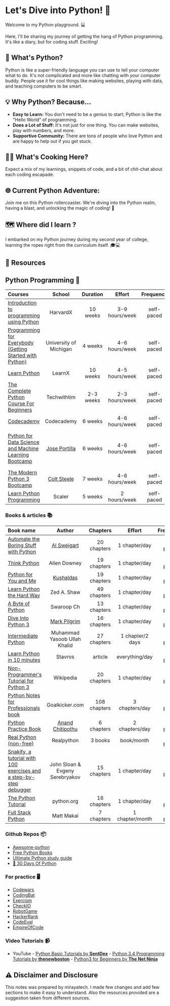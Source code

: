 # Let's Dive into Python! 🐍

Welcome to my Python playground. 💻

Here, I'll be sharing my journey of getting the hang of Python programming. It's like a diary, but for coding stuff. Exciting!

## 🚀 What's Python?

Python is like a super-friendly language you can use to tell your computer what to do. It's not complicated and more like chatting with your computer buddy. People use it for cool things like making websites, playing with data, and teaching computers to be smart.

## 💡 Why Python? Because...

- **Easy to Learn:** You don't need to be a genius to start; Python is like the "Hello World" of programming.
- **Does a Lot of Stuff:** It's not just for one thing. You can make websites, play with numbers, and more. 
- **Supportive Community:** There are tons of people who love Python and are happy to help out if you get stuck.

## 👨‍🍳 What's Cooking Here? 

Expect a mix of my learnings, snippets of code, and a bit of chit-chat about each coding escapade.

## 🌐 Current Python Adventure:

Join me on this Python rollercoaster. We're diving into the Python realm, having a blast, and unlocking the magic of coding! 🚀

## 🗺 Where did I learn ?

I embarked on my Python journey during my second year of college, learning the ropes right from the curriculum itself. 🎓💻


## 📙 Resources 

## Python Programming 🐍

Courses | School | Duration | Effort | Frequency | Prerequisites | Cost 
:-- | :--: | :--: | :--: | :--: | :--: | :--:
[Introduction to programming using Python](https://www.edx.org/learn/python/harvard-university-cs50-s-introduction-to-programming-with-python) | HarvardX | 10 weeks | 3-9 hours/week | self-paced | none | free
[Programming for Everybody (Getting Started with Python)](https://)| University of Michigan | 4 weeks | 4-6 hours/week | self-paced | none | free
[Learn Python](http://www.learnpython.org/) | LearnX | 10 weeks | 4-5 hours/week | self-paced | none | free
[The Complete Python Course For Beginners](https://www.youtube.com/watch?v=sxTmJE4k0ho) | Techwithtim | 2-3 weeks | 2-3 hours/week | self-paced | none | free
[Codecademy](http://www.codecademy.com/tracks/python) | Codecademy | 6 weeks | 4-6 hours/week |self-paced | none | free
[Python for Data Science and Machine Learning Bootcamp](https://www.udemy.com/course/python-for-data-science-and-machine-learning-bootcamp/) | [Jose Portilla](https://www.udemy.com/user/joseportilla/) | 6 weeks | 4-6 hours/week | self-paced | [Programming for Everybody (Getting Started with Python)](https://) | buy 
[The Modern Python 3 Bootcamp](https://www.udemy.com/course/the-modern-python3-bootcamp/) | [Colt Steele](https://www.udemy.com/course/the-modern-python3-bootcamp/?couponCode=24T4FS22124#instructor-1) | 7 weeks | 4-6 hours/week | self-paced | none | buy
[Learn Python Programming](https://www.scaler.com/topics/python/) | Scaler | 5 weeks | 2 hours/week | self-paced | none | free 

### Books & articles 📚

Book name | Author | Chapters | Effort | Frequency | Prerequisites | pdf 
:-- | :--: | :--: | :--: | :--: | :--: | :--:
[Automate the Boring Stuff with Python](https://automatetheboringstuff.com/) | [Al Sweigart](https://twitter.com/AlSweigart) | 20 chapters | 1 chapter/day | self-paced | none | [book](https://automatetheboringstuff.com/#toc)
[Think Python](http://www.greenteapress.com/thinkpython/) | Allen Downey | 19 chapters | 1 chapter/day | self-paced | none | [book](https://greenteapress.com/thinkpython/thinkpython.pdf)
[Python for You and Me](http://pymbook.readthedocs.org/en/py3/) | [Kushaldas](https://github.com/kushaldas/pym) | 19 chapters | 1 chapter/day | self-paced | none | [book](https://pymbook.readthedocs.io/en/py3/)
[Learn Python the Hard Way](http://learnpythonthehardway.org/book/) | Zed A. Shaw | 49 chapters | 1 chapter/day | self-paced | none | [buy](https://learncodethehardway.com/client/#/product/learn-python-the-hard-way-5e-2023/) 
[A Byte of Python](https://python.swaroopch.com/) | Swaroop Ch | 13 chapters | 1 chapter/day | self-paced | none | [book](https://python.swaroopch.com/first_steps.html)
[Dive Into Python 3](https://diveintopython3.problemsolving.io/) | [Mark Pilgrim](https://github.com/diveintomark/diveintopython3) | 16 chapters | 1 chapter/day | self-paced | none | [book](https://diveintopython3.problemsolving.io/table-of-contents.html)
[Intermediate Python](http://book.pythontips.com/en/latest/) | Muhammad Yasoob Ullah Khalid | 27 chapters | 1 chapter/2 days | self-paced | none | [book](https://book.pythontips.com/en/latest/)
[Learn Python in 10 minutes](http://www.stavros.io/tutorials/python/) | Stavros | article | everything/day | self-paced | none | [article](https://www.stavros.io/tutorials/python/)
[Non-Programmer's Tutorial for Python 3](http://en.wikibooks.org/wiki/Non-Programmer%27s_Tutorial_for_Python_3) | Wikipedia | 20 chapters | 1 chapter/day | self-paced | none | [book](https://en.wikibooks.org/wiki/Non-Programmer%27s_Tutorial_for_Python_3)
[Python Notes for Professionals book](http://books.goalkicker.com/PythonBook/) | Goalkicker.com | 108 chapters | 3 chapters/day | self-paced | none | [book](https://books.goalkicker.com/PythonBook/)
[Python Practice Book](http://anandology.com/python-practice-book/index.html) |  [Anand Chitipothu](https://anandology.com/) | 6 chapters | 2 chapters/day | self-paced | none | [book](https://anandology.com/python-practice-book/) 
[Real Python (non-free)](https://realpython.com)| Realpython | 3 books | book/month| self-paced | none | [buy](https://realpython.com/start-here/)
[Snakify, a tutorial with 100 exercises and a step-by-step debugger](https://snakify.org) | John Sloan & Evgeny Serebryakov | 15 chapters | 1 chapter/day | self-paced | none | [article](https://snakify.org/en/)
[The Python Tutorial](https://docs.python.org/3/tutorial/index.html) | python.org | 16 chapters | 1 chapter/day | self-paced | none | [book](https://docs.python.org/3/tutorial/index.html) 
[Full Stack Python](http://www.fullstackpython.com/) | Matt Makai | 7 chapters | 1 chapter/month | self-paced | none | [article](https://www.fullstackpython.com/)

### Github Repos 📦

- [Awesome-python](https://github.com/CodementorIO/Python-Learning-Resources/)
- [Free Python Books](https://github.com/pamoroso/free-python-books)
- [Ultimate Python study guide](https://github.com/huangsam/ultimate-python)
- [🐍 30 Days Of Python](https://github.com/Asabeneh/30-Days-Of-Python)

### For practice 🖥

- [Codewars](http://www.codewars.com/)
- [CodingBat](http://codingbat.com/python)
- [Exercism](http://exercism.io/)
- [CheckIO](http://www.checkio.org/)
- [RobotGame](https://robotgame.net/home)
- [HackerRank](https://www.hackerrank.com/domains)
- [CodeEval](https://www.codeeval.com/dashboard/)
- [EmpireOfCode](https://empireofcode.com/game/)

### Video Tutorials 📹

- YouTube
        - [Python Basic Tutorials by **SentDex**](https://www.youtube.com/playlist?list=PLQVvvaa0QuDdFqJtqsyeEewqVm_7VRrlD)
        - [Python 3.4 Programming Tutorials by **thenewboston**](https://www.youtube.com/playlist?list=PL6gx4Cwl9DGAcbMi1sH6oAMk4JHw91mC_)
        - [Python3 for Beginners by **The Net Ninja**](https://www.youtube.com/playlist?list=PL4cUxeGkcC9idu6GZ8EU_5B6WpKTdYZbK)


## ⚠ Disclaimer and Disclosure

This notes was prepared by mirayatech. I made few changes and add few sections to make it easy to understand. Also the resources provided are a suggestion taken from different sources. 
